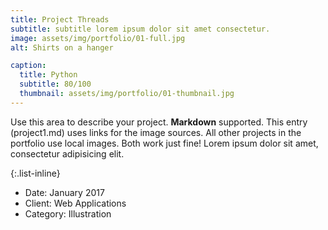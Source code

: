 ```yaml
---
title: Project Threads
subtitle: subtitle lorem ipsum dolor sit amet consectetur.
image: assets/img/portfolio/01-full.jpg
alt: Shirts on a hanger

caption:
  title: Python
  subtitle: 80/100
  thumbnail: assets/img/portfolio/01-thumbnail.jpg
---
```

Use this area to describe your project. **Markdown** supported. This entry (project1.md) uses links for the image sources. All other projects in the portfolio use local images. Both work just fine! Lorem ipsum dolor sit amet, consectetur adipisicing elit. 

{:.list-inline}
- Date: January 2017
- Client: Web Applications
- Category: Illustration

